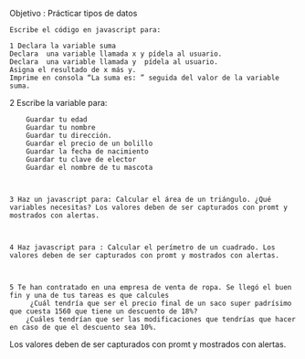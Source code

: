 Objetivo : Prácticar tipos de datos

    Escribe el código en javascript para:

    1 Declara la variable suma
    Declara  una variable llamada x y pídela al usuario.
    Declara  una variable llamada y  pídela al usuario.
    Asigna el resultado de x más y.
    Imprime en consola “La suma es: ” seguida del valor de la variable suma.

   2  Escribe la variable para:

        Guardar tu edad
        Guardar tu nombre
        Guardar tu dirección.
        Guardar el precio de un bolillo
        Guardar la fecha de nacimiento
        Guardar tu clave de elector
        Guardar el nombre de tu mascota

 

    3 Haz un javascript para: Calcular el área de un triángulo. ¿Qué variables necesitas? Los valores deben de ser capturados con promt y mostrados con alertas.

 

    4 Haz javascript para : Calcular el perímetro de un cuadrado. Los valores deben de ser capturados con promt y mostrados con alertas.

 

    5 Te han contratado en una empresa de venta de ropa. Se llegó el buen fin y una de tus tareas es que calcules 
         ¿Cuál tendría que ser el precio final de un saco super padrísimo que cuesta 1560 que tiene un descuento de 18%?
        ¿Cuáles tendrían que ser las modificaciones que tendrías que hacer en caso de que el descuento sea 10%.

 Los valores deben de ser capturados con promt y mostrados con alertas.
